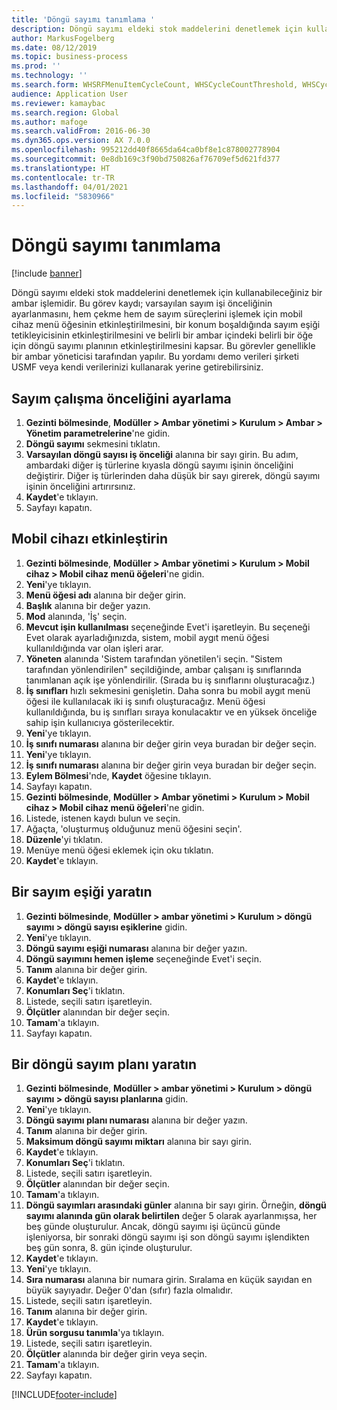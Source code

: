 ```yaml
---
title: 'Döngü sayımı tanımlama '
description: Döngü sayımı eldeki stok maddelerini denetlemek için kullanabileceğiniz bir ambar işlemidir.
author: MarkusFogelberg
ms.date: 08/12/2019
ms.topic: business-process
ms.prod: ''
ms.technology: ''
ms.search.form: WHSRFMenuItemCycleCount, WHSCycleCountThreshold, WHSCycleCountPlan, WHSCycleCountPlanListPage, WHSParameters, WHSRFMenu, WHSRFMenuItem
audience: Application User
ms.reviewer: kamaybac
ms.search.region: Global
ms.author: mafoge
ms.search.validFrom: 2016-06-30
ms.dyn365.ops.version: AX 7.0.0
ms.openlocfilehash: 995212dd40f8665da64ca0bf8e1c878002778904
ms.sourcegitcommit: 0e8db169c3f90bd750826af76709ef5d621fd377
ms.translationtype: HT
ms.contentlocale: tr-TR
ms.lasthandoff: 04/01/2021
ms.locfileid: "5830966"
---
```

# <a name="define-cycle-counting"></a>Döngü sayımı tanımlama  

[!include [banner](../../includes/banner.md)]

Döngü sayımı eldeki stok maddelerini denetlemek için kullanabileceğiniz bir ambar işlemidir. Bu görev kaydı; varsayılan sayım işi önceliğinin ayarlanmasını, hem çekme hem de sayım süreçlerini işlemek için mobil cihaz menü öğesinin etkinleştirilmesini, bir konum boşaldığında sayım eşiği tetikleyicisinin etkinleştirilmesini ve belirli bir ambar içindeki belirli bir öğe için döngü sayımı planının etkinleştirilmesini kapsar. Bu görevler genellikle bir ambar yöneticisi tarafından yapılır. Bu yordamı demo verileri şirketi USMF veya kendi verilerinizi kullanarak yerine getirebilirsiniz.


## <a name="set-the-priority-of-counting-work"></a>Sayım çalışma önceliğini ayarlama
1. **Gezinti bölmesinde**, **Modüller > Ambar yönetimi > Kurulum > Ambar > Yönetim parametrelerine**'ne gidin.
2. **Döngü sayımı** sekmesini tıklatın.
3. **Varsayılan döngü sayısı iş önceliği** alanına bir sayı girin. Bu adım, ambardaki diğer iş türlerine kıyasla döngü sayımı işinin önceliğini değiştirir. Diğer iş türlerinden daha düşük bir sayı girerek, döngü sayımı işinin önceliğini artırırsınız.  
4. **Kaydet**'e tıklayın.
5. Sayfayı kapatın.

## <a name="enable-the-mobile-device"></a>Mobil cihazı etkinleştirin
1. **Gezinti bölmesinde**, **Modüller > Ambar yönetimi > Kurulum > Mobil cihaz > Mobil cihaz menü öğeleri**'ne gidin.
2. **Yeni**'ye tıklayın.
3. **Menü öğesi adı** alanına bir değer girin.
4. **Başlık** alanına bir değer yazın.
5. **Mod** alanında, 'İş' seçin.
6. **Mevcut işin kullanılması** seçeneğinde Evet'i işaretleyin. Bu seçeneği Evet olarak ayarladığınızda, sistem, mobil aygıt menü öğesi kullanıldığında var olan işleri arar.  
7. **Yöneten** alanında 'Sistem tarafından yönetilen'i seçin. "Sistem tarafından yönlendirilen" seçildiğinde, ambar çalışanı iş sınıflarında tanımlanan açık işe yönlendirilir. (Sırada bu iş sınıflarını oluşturacağız.)  
8. **İş sınıfları** hızlı sekmesini genişletin. Daha sonra bu mobil aygıt menü öğesi ile kullanılacak iki iş sınıfı oluşturacağız. Menü öğesi kullanıldığında, bu iş sınıfları sıraya konulacaktır ve en yüksek önceliğe sahip işin kullanıcıya gösterilecektir.  
9. **Yeni**'ye tıklayın.
10. **İş sınıfı numarası** alanına bir değer girin veya buradan bir değer seçin.
11. **Yeni**'ye tıklayın.
12. **İş sınıfı numarası** alanına bir değer girin veya buradan bir değer seçin.
13. **Eylem Bölmesi**'nde, **Kaydet** öğesine tıklayın.
14. Sayfayı kapatın.
15. **Gezinti bölmesinde**, **Modüller > Ambar yönetimi > Kurulum > Mobil cihaz > Mobil cihaz menü öğeleri**'ne gidin.
16. Listede, istenen kaydı bulun ve seçin.
17. Ağaçta, 'oluşturmuş olduğunuz menü öğesini seçin'.
18. **Düzenle**'yi tıklatın.
19. Menüye menü öğesi eklemek için oku tıklatın.
20. **Kaydet**'e tıklayın.

## <a name="create-a-counting-threshold"></a>Bir sayım eşiği yaratın
1. **Gezinti bölmesinde**, **Modüller > ambar yönetimi > Kurulum > döngü sayımı > döngü sayısı eşiklerine** gidin.
2. **Yeni**'ye tıklayın.
3. **Döngü sayımı eşiği numarası** alanına bir değer yazın.
4. **Döngü sayımını hemen işleme** seçeneğinde Evet'i seçin.
5. **Tanım** alanına bir değer girin.
6. **Kaydet**'e tıklayın.
7. **Konumları Seç**'i tıklatın.
8. Listede, seçili satırı işaretleyin.
9. **Ölçütler** alanından bir değer seçin.
10. **Tamam**'a tıklayın.
11. Sayfayı kapatın.

## <a name="create-a-cycle-count-plan"></a>Bir döngü sayım planı yaratın
1. **Gezinti bölmesinde**, **Modüller > ambar yönetimi > Kurulum > döngü sayımı > döngü sayısı planlarına** gidin.
2. **Yeni**'ye tıklayın.
3. **Döngü sayımı planı numarası** alanına bir değer yazın.
4. **Tanım** alanına bir değer girin.
5. **Maksimum döngü sayımı miktarı** alanına bir sayı girin.
6. **Kaydet**'e tıklayın.
7. **Konumları Seç**'i tıklatın.
8. Listede, seçili satırı işaretleyin.
9. **Ölçütler** alanından bir değer seçin.
10. **Tamam**'a tıklayın.
11. **Döngü sayımları arasındaki günler** alanına bir sayı girin. Örneğin, **döngü sayımı alanında gün olarak belirtilen** değer 5 olarak ayarlanmışsa, her beş günde oluşturulur. Ancak, döngü sayımı işi üçüncü günde işleniyorsa, bir sonraki döngü sayımı işi son döngü sayımı işlendikten beş gün sonra, 8. gün içinde oluşturulur.  
12. **Kaydet**'e tıklayın.
13. **Yeni**'ye tıklayın.
14. **Sıra numarası** alanına bir numara girin. Sıralama en küçük sayıdan en büyük sayıyadır. Değer 0'dan (sıfır) fazla olmalıdır.  
15. Listede, seçili satırı işaretleyin.
16. **Tanım** alanına bir değer girin.
17. **Kaydet**'e tıklayın.
18. **Ürün sorgusu tanımla**'ya tıklayın.
19. Listede, seçili satırı işaretleyin.
20. **Ölçütler** alanında bir değer girin veya seçin.
21. **Tamam**'a tıklayın.
22. Sayfayı kapatın.



[!INCLUDE[footer-include](../../../includes/footer-banner.md)]